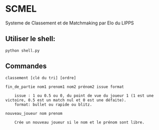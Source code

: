 # SCMEL
Systeme de Classement et de Matchmaking par Elo du LIPPS

## Utiliser le shell:
`python shell.py`

## Commandes 
`classement [clé du tri] [ordre]`

`fin_de_partie nom1 prenom1 nom2 prénom2 issue format`

        issue : 1 ou 0.5 ou 0, du point de vue du joueur 1 (1 est une victoire, 0.5 est un match nul et 0 est une défaite).
        format: bullet ou rapide ou blitz.

`nouveau_joueur nom prenom`

        Crée un nouveau joueur si le nom et le prénom sont libre.
